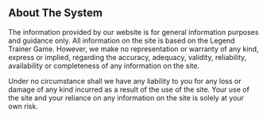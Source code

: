 ## About The System

The information provided by our website is for general information purposes and guidance only. All information on the site is based on the Legend Trainer Game. However, we make no representation or warranty of any kind, express or implied, regarding the accuracy, adequacy, validity, reliability, availability or completeness of any information on the site.

Under no circumstance shall we have any liability to you for any loss or damage of any kind incurred as a result of the use of the site. Your use of the site and your reliance on any information on the site is solely at your own risk.

